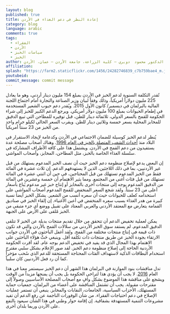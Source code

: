 ```yaml
---
layout: blog
published: true
title: إعادة النظر في دعم الغذاء في الأردن
category: blog
language: arabic
comments: true
tags: 
  - الفقراء
  - الأردن
  - سياسات الخبز
  - الخبز
author: الأستاذ الدكتور محمود  دويري – كلية الزراعة، جامعة الأردن – عمان، الأردن
affiliation: 
splash: "https://farm2.staticflickr.com/1456/24282746839_c7b759bae4_m.jpg"
youtubeid: 
commit_message: commit message
---
```

تُقدر التكلفة السنوية لدعم الخبز في الأردن بمبلغ 154 مليون دينار أردني، وهو ما يعادل 225 مليون دولاراً أمريكياً، وذلك وفقاً لبيان وزير الصناعة والتجارة أمام اجتماع اللجنة المالية بالبرلمان في ديسمبر/ كانون الأول 2015. <!-- more -->  ويُقدر دعم حبوب الشعير المستخدمة في إطعام الحيوانات بمبلغ 100 مليون دولار أمريكي.  ويرجع الدعم الكبير للخبز إلى شراء الحكومة للقمح بالسعر الدولي، ثلاثمائة دينار للطن، قبل توفيره للمطاحن التي تبيع الدقيق للمخابز المحلية بسعر خمسة وثلاثين دينار للطن.  ويقرب السعر الحالي لكيلو جرام واحد من الخبز من 23 سنتاً أمريكياً.

يُنظر لدعم الخبز كوسيلة للضمان الاجتماعي في الأردن وكدعامة لإيجاد الاستقرار في البلاد منذ [أحداث الشغب المتصلة بالخبز في العام 1996](http://www.jadaliyya.com/pages/index/16220/give-us-this-day-our-daily-bread-the-politics-of).  وهناك أصحاب مصلحة عدة يستفيدون من دعم القمح في الأردن.  ويشتمل هذا على كافة الأطراف المشاركة في سلسلة الغذاء الخاصة بالخبز، مثل المطاحن، المخابز، وأصحاب المواشي.  

إن البعض يدعو لإصلاح منظومة دعم الخبز حيث أن نصف الخبز المدعوم يستهلك من قبل غير الأردنيين، بما في ذلك اللاجئين، الذين لا يستهدفهم الدعم.  إن ثلاث عشرة في المائة فقط من الخبز المدعوم تستهلك من قبل المحتاجين، في حين أن اثنتي عشرة في المائة تستهلك من قبل فئات أغنى من المجتمع.  ومما يثير الاهتمام أن خمسة وعشرين في المائة من الدقيق المدعوم يوجه إلى منتجات أخرى بالمخابز أو إنتاج خبز غير مدعوم يُباع بأسعار أعلى من 23 سنتاً.  ولقد شجع السعر المنخفض للقمح المدعوم أصحاب المواشي على استخدامه كعلف للحيوانات حيث أن سعره أنسب من الشعير.  يشكل الخبز أيضا نسبة كبيرة من هدر الغذاء بسبب سعره المنخفض في أعبن الأغنياء.  إن إلقاء الخبز في صناديق القمامة يتعارض مع المعتقد الأردني والعربي المعتاد على تقبيل ووضع أي جزء متبقي من الخبز مًلقى على الأرض على الجبهة. 

    
يمكن لعملية تخفيض الدعم أن تتحقق من خلال تقديم منتجات بديلة عن الخبز لا تتلقى الدقيق المدعوم.  لم يستفد سوق الخبز الأردني من سلالات القمح بالأردن والتي قد تكون ذات قيمة في إنتاج منتجات مختلفة من القمح.  ولقد أغفل الباحثون في الأردن جوانب الارتقاء بجودة الخبز عن طريق منتجات ذات تكلفة أقل.  وينبغي حَثْ هؤلاء الباحثين على الاهتمام بهذا المجال الذي قد يفيد في تخفيض الدعم بوجه عام.
   لقد أقرت الحكومة الأردنية الحاجة إلى إصلاح  منظومة دعم الخبز.  لقد صور الإعلام  بشكل سلبي مقترح استخدام البطاقات الذكية لاستهداف الفئات المحتاجة المستحقة للدعم الذي سُحب مؤخراً  كما أن رد فعل الأردنيين كان سلبياً. 


تدل مناقشات بنود الموازنة في البرلمان هذا الشهر أن دعم الخبز سيستمر معنا في هذا العام [2016](http://petra.gov.jo/Public_News/Nws_NewsDetails.aspx?Site_Id=1&lang=2&NewsID=196316).  لا يجب أن يؤدي هذا لتراخي الحكومة بل يجب أن يمنحها مزيداً من الوقت ويشجع على مناقشة  هذا الموضوع بشكل وافٍ مع أصحاب المصلحة الأساسيين وصولاً إلى مقترحات مقبولة.  يجب أن تشتمل المناقشة على أعضاء من البرلمان، جمعيات حماية المستهلك، الأحزاب السياسية، الجامعات، النقابات والمخابز.  ينبغي أن تستمر عمليات الإصلاح في دعم احتياجات الفقراء.  من شأن الوفورات الناجمة عن رفع الدعم أن تفيد مشروعات التنمية المستهدفة  بشفافية.  إن إقامة حوار وطني في هذا الشأن سيعود بالنفع على الأردن وربما بلدان أخرى.